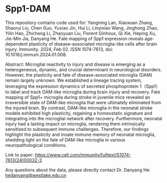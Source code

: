 # Spp1-DAM          
           
This repository contains code used for: Yangning Lan, Xiaoxuan Zhang, Shaorui Liu, Chen Guo, Yuxiao Jin, Hui Li, Linyixiao Wang, Jinghong Zhao, Yilin Hao, Zhicheng Li, Zhaoyuan Liu, Florent Ginhoux, Qi Xie, Heping Xu, Jie-Min Jia, Danyang He. Fate mapping of Spp1 expression reveals age-dependent plasticity of disease-associated microglia-like cells after brain injury. Immunity. 2024, Feb 02. ISSN 1074-7613, doi: 10.1016/j.immuni.2024.01.008.                       
              
Abstract: Microglial reactivity to injury and disease is emerging as a heterogeneous, dynamic, and crucial determinant in neurological disorders. However, the plasticity and fate of disease-associated microglia (DAM) remain largely unknown. We established a lineage tracing system, leveraging the expression dynamics of secreted phosphoprotein 1（Spp1） to label and track DAM-like microglia during brain injury and recovery. Fate mapping of Spp1+ microglia during stroke in juvenile mice revealed an irreversible state of DAM-like microglia that were ultimately eliminated from the injured brain. By contrast, DAM-like microglia in the neonatal stroke models exhibited high plasticity, regaining a homeostatic signature and integrating into the microglial network after recovery. Furthermore, neonatal injury had a lasting impact on microglia, rendering them intrinsically sensitized to subsequent immune challenges. Therefore, our findings highlight the plasticity and innate immune memory of neonatal microglia, shedding light on the fate of DAM-like microglia in various neuropathological conditions.           
                
              
Link to paper: https://www.cell.com/immunity/fulltext/S1074-7613(24)00032-3              
               
Any questions about the data, please directly contact Dr. Danyang He: hedanyang@westlake.edu.cn              

